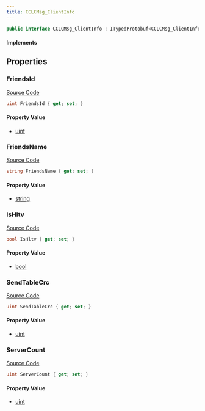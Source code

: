```yaml
---
title: CCLCMsg_ClientInfo
---
```


```csharp
public interface CCLCMsg_ClientInfo : ITypedProtobuf<CCLCMsg_ClientInfo>, INativeHandle, INetMessage<CCLCMsg_ClientInfo>, IDisposable
```

#### Implements

## Properties

### FriendsId

[Source Code](https://github.com/swiftly-solution/swiftlys2/blob/main/managed/src/SwiftlyS2.Generated/Protobufs/Interfaces/CCLCMsg_ClientInfo.cs#L27)

```csharp
uint FriendsId { get; set; }
```

#### Property Value

- [uint](https://learn.microsoft.com/dotnet/api/system.uint32)

### FriendsName

[Source Code](https://github.com/swiftly-solution/swiftlys2/blob/main/managed/src/SwiftlyS2.Generated/Protobufs/Interfaces/CCLCMsg_ClientInfo.cs#L30)

```csharp
string FriendsName { get; set; }
```

#### Property Value

- [string](https://learn.microsoft.com/dotnet/api/system.string)

### IsHltv

[Source Code](https://github.com/swiftly-solution/swiftlys2/blob/main/managed/src/SwiftlyS2.Generated/Protobufs/Interfaces/CCLCMsg_ClientInfo.cs#L24)

```csharp
bool IsHltv { get; set; }
```

#### Property Value

- [bool](https://learn.microsoft.com/dotnet/api/system.boolean)

### SendTableCrc

[Source Code](https://github.com/swiftly-solution/swiftlys2/blob/main/managed/src/SwiftlyS2.Generated/Protobufs/Interfaces/CCLCMsg_ClientInfo.cs#L18)

```csharp
uint SendTableCrc { get; set; }
```

#### Property Value

- [uint](https://learn.microsoft.com/dotnet/api/system.uint32)

### ServerCount

[Source Code](https://github.com/swiftly-solution/swiftlys2/blob/main/managed/src/SwiftlyS2.Generated/Protobufs/Interfaces/CCLCMsg_ClientInfo.cs#L21)

```csharp
uint ServerCount { get; set; }
```

#### Property Value

- [uint](https://learn.microsoft.com/dotnet/api/system.uint32)

